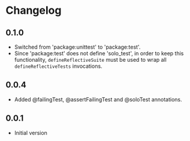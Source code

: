 # Changelog

## 0.1.0

- Switched from 'package:unittest' to 'package:test'.
- Since 'package:test' does not define 'solo_test', in order to keep
  this functionality, `defineReflectiveSuite` must be used to wrap
  all `defineReflectiveTests` invocations.

## 0.0.4

- Added @failingTest, @assertFailingTest and @soloTest annotations.

## 0.0.1

- Initial version
